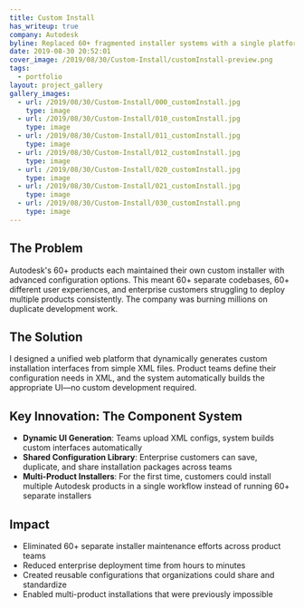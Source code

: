 ```yaml
---
title: Custom Install
has_writeup: true
company: Autodesk
byline: Replaced 60+ fragmented installer systems with a single platform that generates custom UIs from XML—saving Autodesk millions in duplicate development work
date: 2019-08-30 20:52:01
cover_image: /2019/08/30/Custom-Install/customInstall-preview.png
tags:
  - portfolio
layout: project_gallery
gallery_images:
  - url: /2019/08/30/Custom-Install/000_customInstall.jpg
    type: image
  - url: /2019/08/30/Custom-Install/010_customInstall.jpg
    type: image
  - url: /2019/08/30/Custom-Install/011_customInstall.jpg
    type: image
  - url: /2019/08/30/Custom-Install/012_customInstall.jpg
    type: image
  - url: /2019/08/30/Custom-Install/020_customInstall.jpg
    type: image
  - url: /2019/08/30/Custom-Install/021_customInstall.jpg
    type: image
  - url: /2019/08/30/Custom-Install/030_customInstall.png
    type: image
---
```


## The Problem

Autodesk's 60+ products each maintained their own custom installer with advanced configuration options. This meant 60+ separate codebases, 60+ different user experiences, and enterprise customers struggling to deploy multiple products consistently. The company was burning millions on duplicate development work.

## The Solution

I designed a unified web platform that dynamically generates custom installation interfaces from simple XML files. Product teams define their configuration needs in XML, and the system automatically builds the appropriate UI—no custom development required.

## Key Innovation: The Component System

- **Dynamic UI Generation**: Teams upload XML configs, system builds custom interfaces automatically
- **Shared Configuration Library**: Enterprise customers can save, duplicate, and share installation packages across teams
- **Multi-Product Installers**: For the first time, customers could install multiple Autodesk products in a single workflow instead of running 60+ separate installers

## Impact

- Eliminated 60+ separate installer maintenance efforts across product teams
- Reduced enterprise deployment time from hours to minutes
- Created reusable configurations that organizations could share and standardize
- Enabled multi-product installations that were previously impossible
